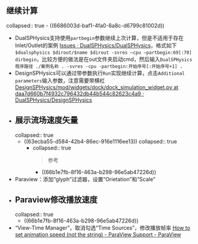 ## 继续计算
collapsed:: true
	- ((6686003d-baf1-4fa0-8a8c-d6799c81002d))
- DualSPHysics支持使用`partbegin`参数继续上次计算，但是不适用于存在Inlet/Outlet的案例 [Issues · DualSPHysics/DualSPHysics](https://github.com/DualSPHysics/DualSPHysics/issues/139)，格式如下`$dualsphysics $dirout/$name $dirout -svres –cpu –partbegin:69[:70] dirbegin`，比较方便的做法是在out文件夹启动cmd，然后输入`DualSPHysics程序路径 ./案例名称 . -svres -cpu -partbegin:开始序号[:开始序号+1] .`
- DesignSPHysics可以通过带参数执行`Run`实现继续计算，点击`Additional parameters`输入参数，注意需要带横杠 [DesignSPHysics/mod/widgets/dock/dock_simulation_widget.py at daa7d660b7f4932c796432db44b544c82623c4a9 · DualSPHysics/DesignSPHysics](https://github.com/DualSPHysics/DesignSPHysics/blob/daa7d660b7f4932c796432db44b544c82623c4a9/mod/widgets/dock/dock_simulation_widget.py#L90)
- ## 展示流场速度矢量
  collapsed:: true
	- ((63ecba55-d584-42b4-86ec-916e1116ee13))
	  collapsed:: true
		- collapsed:: true
		  >参考
			- ((66b1e7fb-8f16-463a-b298-96e5ab47226d))
- Paraview：添加“glyph”过滤器，设置“Orietation”和“Scale”
- ## Paraview修改播放速度
  collapsed:: true
	- ((66b1e7fb-8f16-463a-b298-96e5ab47226d))
- “View-Time Manager”，取消勾选“Time Sources”，修改播放帧率 [How to set animation speed (not the string) - ParaView Support - ParaView](https://discourse.paraview.org/t/how-to-set-animation-speed-not-the-string/14198)